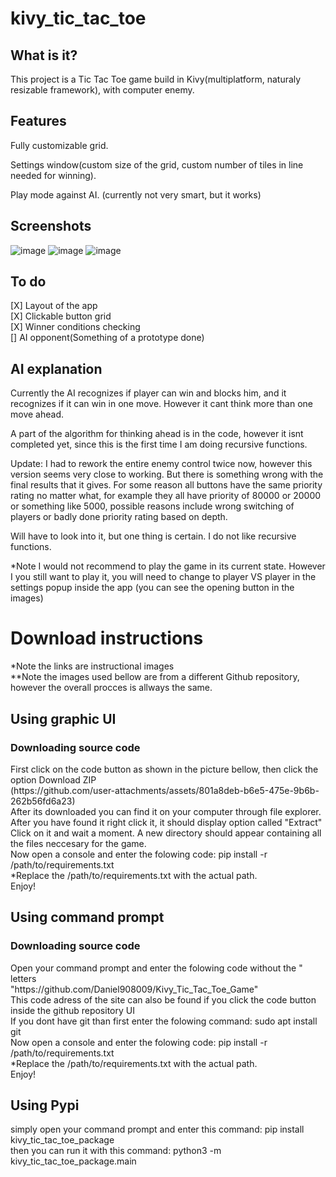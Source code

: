 # kivy_tic_tac_toe
## What is it?
<p>This project is a Tic Tac Toe game build in Kivy(multiplatform, naturaly resizable framework), with computer enemy.</p>

## Features
<p>Fully customizable grid.</p>
<p>Settings window(custom size of the grid, custom number of tiles in line needed for winning).</p>
<p>Play mode against AI. (currently not very smart, but it works)</p>

## Screenshots
![image](https://github.com/user-attachments/assets/6018728b-2674-41b5-b221-49fd09ed4024)
![image](https://github.com/user-attachments/assets/43363aa6-0373-41df-a4c4-7cbef61d2cda)
![image](https://github.com/user-attachments/assets/46afd279-0fae-4100-b096-eb92afeaa82e)

## To do
[X] Layout of the app<br>
[X] Clickable button grid<br>
[X] Winner conditions checking<br>
[] AI opponent(Something of a prototype done)<br>

## AI explanation
<p>Currently the AI recognizes if player can win and blocks him, and it recognizes if it can win in one move. However it cant think more than one move ahead.</p>
<p>A part of the algorithm for thinking ahead is in the code, however it isnt completed yet, since this is the first time I am doing recursive functions.</p>
<p>Update: I had to rework the entire enemy control twice now, however this version seems very close to working. But there is something wrong with the final results that it gives. For some reason all buttons have the same priority rating no matter what, for example they all have priority of 80000 or 20000 or something like 5000, possible reasons include wrong switching of players or badly done priority rating based on depth.</p>
<p>Will have to look into it, but one thing is certain. I do not like recursive functions.</p>
<p>*Note I would not recommend to play the game in its current state. However I you still want to play it, you will need to change to player VS player in the settings popup inside the app (you can see the opening button in the images)</p>

<h1>Download instructions</h1>
*Note the links are instructional images <br>
**Note the images used bellow are from a different Github repository, however the overall procces is allways the same. <br>
<h2>Using graphic UI</h2>
<h3>Downloading source code </h3>
First click on the code button as shown in the picture bellow, then click the option Download ZIP <br>
(https://github.com/user-attachments/assets/801a8deb-b6e5-475e-9b6b-262b56fd6a23) <br>
After its downloaded you can find it on your computer through file explorer. After you have found it right click it, it should display option called "Extract" <br>
Click on it and wait a moment. A new directory should appear containing all the files neccesary for the game.<br>
Now open a console and enter the folowing code: pip install -r /path/to/requirements.txt <br>
*Replace the /path/to/requirements.txt with the actual path. <br>
Enjoy! <br>
<h2>Using command prompt</h2>
<h3>Downloading source code </h3>
Open your command prompt and enter the folowing code without the " letters <br>
"https://github.com/Daniel908009/Kivy_Tic_Tac_Toe_Game" <br>
This code adress of the site can also be found if you click the code button inside the github repository UI <br>
If you dont have git than first enter the folowing command: sudo apt install git <br>
Now open a console and enter the folowing code: pip install -r /path/to/requirements.txt <br>
*Replace the /path/to/requirements.txt with the actual path. <br>
Enjoy! <br>
<h2>Using Pypi</h2>
simply open your command prompt and enter this command: pip install kivy_tic_tac_toe_package <br>
then you can run it with this command:  python3 -m kivy_tic_tac_toe_package.main
